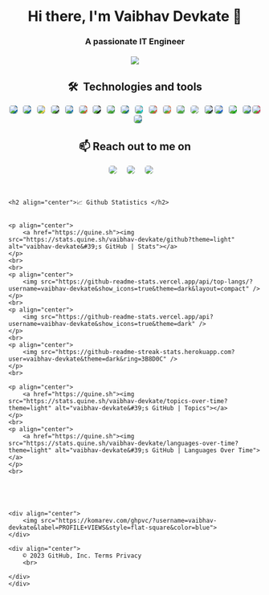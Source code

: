 <!DOCTYPE html>
<html lang="en">

<head>
    <meta charset="UTF-8">
    <meta name="viewport" content="width=device-width, initial-scale=1.0">
    <title>Github Readme File</title>
</head>

<body>
    <div>
        <h1 align="center">Hi there, I'm Vaibhav Devkate 👋</h1>
        <h3 align="center">A passionate IT Engineer</h>
<br>

<!--<img align="center" alt="GIF" src="https://github.com/vaibhav-devkate/vaibhav-devkate/blob/main/1 .gif" width="500" />-->

<br>

<div align="center">
<img src="https://quotes-github-readme.vercel.app/api?type=horizontal">
</div>

<h2 align="center">🛠  Technologies and tools
</h2>
<p align="center">
  <!-- <img src="https://img.shields.io/badge/C%2B%2B-00599C?style=for-the-badge&logo=c%2B%2B&logoColor=white" >&nbsp;&nbsp;
  <img src="https://img.shields.io/badge/C-00599C?style=for-the-badge&logo=c&logoColor=white" >&nbsp;&nbsp;
  <img src="https://img.shields.io/badge/Python-FFD43B?style=for-the-badge&logo=python&logoColor=blue" >&nbsp;&nbsp;
  <img src="https://img.shields.io/badge/JavaScript-323330?style=for-the-badge&logo=javascript&logoColor=F7DF1E" >&nbsp;&nbsp;
  <img src="https://img.shields.io/badge/CSS3-1572B6?style=for-the-badge&logo=css3&logoColor=white" >&nbsp;&nbsp;
  <img src="https://img.shields.io/badge/HTML5-E34F26?style=for-the-badge&logo=html5&logoColor=white" >&nbsp;&nbsp;
  <img src="https://img.shields.io/badge/Express.js-000000?style=for-the-badge&logo=express&logoColor=white" >&nbsp;&nbsp;
  <img src="https://img.shields.io/badge/Node.js-339933?style=for-the-badge&logo=nodedotjs&logoColor=white" >&nbsp;&nbsp;
  <img src="https://img.shields.io/badge/MySQL-005C84?style=for-the-badge&logo=mysql&logoColor=white" >&nbsp;&nbsp;
  <img src="https://img.shields.io/badge/Canva-%2300C4CC.svg?&style=for-the-badge&logo=Canva&logoColor=white" >&nbsp;&nbsp;
  <img src="https://img.shields.io/badge/GIT-E44C30?style=for-the-badge&logo=git&logoColor=white" >&nbsp;&nbsp;
    <img src="https://img.shields.io/badge/Postman-FF6C37?style=for-the-badge&logo=Postman&logoColor=white" >&nbsp;&nbsp;
    <img src="https://img.shields.io/badge/MongoDB-4EA94B?style=for-the-badge&logo=mongodb&logoColor=white" >&nbsp;&nbsp;
    <img src="https://img.shields.io/badge/Solidity-e6e6e6?style=for-the-badge&logo=solidity&logoColor=black" >&nbsp;&nbsp;
  <img src="https://img.shields.io/badge/React-20232A?style=for-the-badge&logo=react&logoColor=61DAFB" >&nbsp;&nbsp; -->

  <span style="border-radius: 5px; overflow: hidden; display: inline-block; background-color: #00599C;">
    <img src="https://img.shields.io/badge/C%2B%2B-00599C?style=for-the-badge&logo=c%2B%2B&logoColor=white" >
  </span>&nbsp;&nbsp;
  <span style="border-radius: 5px; overflow: hidden; display: inline-block; background-color: #00599C;">
    <img src="https://img.shields.io/badge/C-00599C?style=for-the-badge&logo=c&logoColor=white" >
  </span>&nbsp;&nbsp;
  <span style="border-radius: 5px; overflow: hidden; display: inline-block; background-color: #FFD43B;">
    <img src="https://img.shields.io/badge/Python-FFD43B?style=for-the-badge&logo=python&logoColor=blue" >
  </span>&nbsp;&nbsp;
  <span style="border-radius: 5px; overflow: hidden; display: inline-block; background-color: #323330;">
    <img src="https://img.shields.io/badge/JavaScript-323330?style=for-the-badge&logo=javascript&logoColor=F7DF1E" >
  </span>&nbsp;&nbsp;
  <span style="border-radius: 5px; overflow: hidden; display: inline-block; background-color: #1572B6;">
    <img src="https://img.shields.io/badge/CSS3-1572B6?style=for-the-badge&logo=css3&logoColor=white" >
  </span>&nbsp;&nbsp;
  <span style="border-radius: 5px; overflow: hidden; display: inline-block; background-color: #E34F26;">
    <img src="https://img.shields.io/badge/HTML5-E34F26?style=for-the-badge&logo=html5&logoColor=white" >
  </span>&nbsp;&nbsp;
  <span style="border-radius: 5px; overflow: hidden; display: inline-block; background-color: #000000;">
    <img src="https://img.shields.io/badge/Express.js-000000?style=for-the-badge&logo=express&logoColor=white" >
  </span>&nbsp;&nbsp;
  <span style="border-radius: 5px; overflow: hidden; display: inline-block; background-color: #339933;">
    <img src="https://img.shields.io/badge/Node.js-339933?style=for-the-badge&logo=nodedotjs&logoColor=white" >
  </span>&nbsp;&nbsp;
  <span style="border-radius: 5px; overflow: hidden; display: inline-block; background-color: #005C84;">
    <img src="https://img.shields.io/badge/MySQL-005C84?style=for-the-badge&logo=mysql&logoColor=white" >
  </span>&nbsp;&nbsp;
  <span style="border-radius: 5px; overflow: hidden; display: inline-block; background-color: #00C4CC;">
    <img src="https://img.shields.io/badge/Canva-%2300C4CC.svg?&style=for-the-badge&logo=Canva&logoColor=white" >
  </span>&nbsp;&nbsp;
  <span style="border-radius: 5px; overflow: hidden; display: inline-block; background-color: #E44C30;">
    <img src="https://img.shields.io/badge/GIT-E44C30?style=for-the-badge&logo=git&logoColor=white" >
  </span>&nbsp;&nbsp;
  <span style="border-radius: 5px; overflow: hidden; display: inline-block; background-color: #FF6C37;">
    <img src="https://img.shields.io/badge/Postman-FF6C37?style=for-the-badge&logo=Postman&logoColor=white" >
  </span>&nbsp;&nbsp;
  <span style="border-radius: 5px; overflow: hidden; display: inline-block; background-color: #4EA94B;">
    <img src="https://img.shields.io/badge/MongoDB-4EA94B?style=for-the-badge&logo=mongodb&logoColor=white" >
  </span>&nbsp;&nbsp;
  <span style="border-radius: 5px; overflow: hidden; display: inline-block; background-color: #e6e6e6;">
    <img src="https://img.shields.io/badge/Solidity-e6e6e6?style=for-the-badge&logo=solidity&logoColor=black" >
  </span>&nbsp;&nbsp;
  <span style="border-radius: 5px; overflow: hidden; display: inline-block; background-color: #20232A;">
    <img src="https://img.shields.io/badge/React-20232A?style=for-the-badge&logo=react&logoColor=61DAFB" >
  </span>
   <span style="border-radius: 5px; overflow: hidden; display: inline-block; background-color: #0052CC;">
    <img src="https://img.shields.io/badge/Bitbucket-0052CC?style=for-the-badge&logo=bitbucket&logoColor=white" >
  </span>&nbsp;&nbsp;
  <span style="border-radius: 5px; overflow: hidden; display: inline-block; background-color: #00A300;">
    <img src="https://img.shields.io/badge/Linux-00A300?style=for-the-badge&logo=linux&logoColor=white" >
  </span>&nbsp;&nbsp;
  <span style="border-radius: 5px; overflow: hidden; display: inline-block; background-color: #336791;">
    <img src="https://img.shields.io/badge/PostgreSQL-336791?style=for-the-badge&logo=postgresql&logoColor=white" >
  </span>
   <span style="border-radius: 5px; overflow: hidden; display: inline-block; background-color: #E0234E;">
    <img src="https://img.shields.io/badge/NestJS-E0234E?style=for-the-badge&logo=nestjs&logoColor=white" >
  </span>&nbsp;&nbsp;
  <span style="border-radius: 5px; overflow: hidden; display: inline-block; background-color: #2D7B8D;">
    <img src="https://img.shields.io/badge/Prisma-2D7B8D?style=for-the-badge&logo=prisma&logoColor=white" >
  </span>
</p>

<h2 align="center">📫 Reach out to me on</h2>
<p align="center">
  <!-- <a target="_blank"href=https://www.linkedin.com/in/vaibhav-devkate"><img src="https://img.shields.io/badge/linkedin-%230077B5.svg?&style=for-the-badge&logo=linkedin&logoColor=white" /></a>&nbsp;&nbsp;&nbsp;&nbsp;
  <a href="mailto:devkatevaibhav04@gmail.com?subject=Hello%20vaibhav,%20From%20Github"><img src="https://img.shields.io/badge/gmail-%23D14836.svg?&style=for-the-badge&logo=gmail&logoColor=white" /></a>&nbsp;&nbsp;&nbsp;&nbsp;
  <a href="https://www.instagram.com/vaibhavv.devkate/"><img src="https://img.shields.io/badge/instagram-%23D14836.svg?&style=for-the-badge&logo=instagram&logoColor=pink" /></a>&nbsp;&nbsp;&nbsp;&nbsp; -->

  <span style="border-radius: 5px; overflow: hidden; display: inline-block;">
    <a target="_blank" href="https://www.linkedin.com/in/vaibhav-devkate">
      <img src="https://img.shields.io/badge/linkedin-%230077B5.svg?&style=for-the-badge&logo=linkedin&logoColor=white" />
    </a>
  </span>&nbsp;&nbsp;&nbsp;&nbsp;
  
  <span style="border-radius: 5px; overflow: hidden; display: inline-block;">
    <a href="mailto:devkatevaibhav04@gmail.com?subject=Hello%20vaibhav,%20From%20Github">
      <img src="https://img.shields.io/badge/gmail-%23D14836.svg?&style=for-the-badge&logo=gmail&logoColor=white" />
    </a>
  </span>&nbsp;&nbsp;&nbsp;&nbsp;

  <span style="border-radius: 5px; overflow: hidden; display: inline-block;">
    <a href="https://www.instagram.com/vaibhavv.devkate/">
      <img src="https://img.shields.io/badge/instagram-%23D14836.svg?&style=for-the-badge&logo=instagram&logoColor=pink" />
    </a>
  </span>&nbsp;&nbsp;&nbsp;&nbsp;

</p>

<br />

    <h2 align="center">📈 Github Statistics </h2>


    <p align="center">
        <a href="https://quine.sh"><img src="https://stats.quine.sh/vaibhav-devkate/github?theme=light" alt="vaibhav-devkate&#39;s GitHub | Stats"></a>
    </p>
    <br>
    <br>
    <p align="center">
        <img src="https://github-readme-stats.vercel.app/api/top-langs/?username=vaibhav-devkate&show_icons=true&theme=dark&layout=compact" />
    </p>
    <br>
    <p align="center">
        <img src="https://github-readme-stats.vercel.app/api?username=vaibhav-devkate&show_icons=true&theme=dark" />
    </p>
    <br>
    <p align="center">
        <img src="https://github-readme-streak-stats.herokuapp.com?user=vaibhav-devkate&theme=dark&ring=3B8D0C" />
    </p>
    <br>

    <p align="center">
        <a href="https://quine.sh"><img src="https://stats.quine.sh/vaibhav-devkate/topics-over-time?theme=light" alt="vaibhav-devkate&#39;s GitHub | Topics"></a>
    </p>
    <br>
    <p align="center">
        <a href="https://quine.sh"><img src="https://stats.quine.sh/vaibhav-devkate/languages-over-time?theme=light" alt="vaibhav-devkate&#39;s GitHub | Languages Over Time"></a>
    </p>
    <br>





    <div align="center">
        <img src="https://komarev.com/ghpvc/?username=vaibhav-devkate&label=PROFILE+VIEWS&style=flat-square&color=blue">
    </div>

    <div align="center">
        © 2023 GitHub, Inc. Terms Privacy
        <br>

    </div>
    </div>

</body>

</html>
